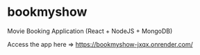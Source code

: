 # bookmyshow
Movie Booking Application (React + NodeJS + MongoDB)

Access the app here => https://bookmyshow-jxqx.onrender.com/ 
